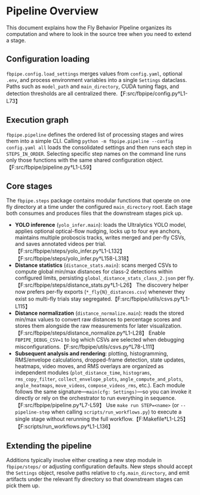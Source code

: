 # Pipeline Overview

This document explains how the Fly Behavior Pipeline organizes its computation and where to look in the source tree when you need to extend a stage.

## Configuration loading

`fbpipe.config.load_settings` merges values from `config.yaml`, optional `.env`, and process environment variables into a single `Settings` dataclass. Paths such as `model_path` and `main_directory`, CUDA tuning flags, and detection thresholds are all centralized there.【F:src/fbpipe/config.py†L1-L73】

## Execution graph

`fbpipe.pipeline` defines the ordered list of processing stages and wires them into a simple CLI. Calling `python -m fbpipe.pipeline --config config.yaml all` loads the consolidated settings and then runs each step in `STEPS_IN_ORDER`. Selecting specific step names on the command line runs only those functions with the same shared configuration object.【F:src/fbpipe/pipeline.py†L1-L59】

## Core stages

The `fbpipe.steps` package contains modular functions that operate on one fly directory at a time under the configured `main_directory` root. Each stage both consumes and produces files that the downstream stages pick up.

- **YOLO inference** (`yolo_infer.main`): loads the Ultralytics YOLO model, applies optional optical-flow nudging, locks up to four eye anchors, maintains multiple proboscis tracks, writes merged and per-fly CSVs, and saves annotated videos per trial.【F:src/fbpipe/steps/yolo_infer.py†L1-L132】【F:src/fbpipe/steps/yolo_infer.py†L158-L318】
- **Distance statistics** (`distance_stats.main`): scans merged CSVs to compute global min/max distances for class-2 detections within configured limits, persisting `global_distance_stats_class_2.json` per fly.【F:src/fbpipe/steps/distance_stats.py†L1-L26】 The discovery helper now prefers per-fly exports (`*_fly{N}_distances.csv`) whenever they exist so multi-fly trials stay segregated.【F:src/fbpipe/utils/csvs.py†L1-L115】
- **Distance normalization** (`distance_normalize.main`): reads the stored min/max values to convert raw distances to percentage scores and stores them alongside the raw measurements for later visualization.【F:src/fbpipe/steps/distance_normalize.py†L1-L28】 Enable `FBPIPE_DEBUG_CSV=1` to log which CSVs are selected when debugging misconfigurations.【F:src/fbpipe/utils/csvs.py†L78-L111】
- **Subsequent analysis and rendering**: plotting, histogramming, RMS/envelope calculations, dropped-frame detection, state updates, heatmaps, video moves, and RMS overlays are organized as independent modules (`plot_distance_time`, `histograms`, `rms_copy_filter`, `collect_envelope_plots`, `angle_compute_and_plots`, `angle_heatmaps`, `move_videos`, `compose_videos_rms`, etc.). Each module follows the same signature—`main(cfg: Settings)`—so you can invoke it directly or rely on the orchestrator to run everything in sequence.【F:src/fbpipe/pipeline.py†L7-L59】 Use `make run STEP=<name>` (or `--pipeline-step` when calling `scripts/run_workflows.py`) to execute a single stage without rerunning the full workflow.【F:Makefile†L1-L25】【F:scripts/run_workflows.py†L1-L136】

## Extending the pipeline

Additions typically involve either creating a new step module in `fbpipe/steps/` or adjusting configuration defaults. New steps should accept the `Settings` object, resolve paths relative to `cfg.main_directory`, and emit artifacts under the relevant fly directory so that downstream stages can pick them up.
